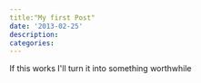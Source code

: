 ```yaml
---
title:"My first Post"
date: '2013-02-25'
description:
categories:
---
```


If this works I'll turn it into something worthwhile
